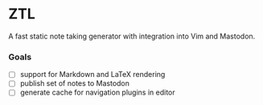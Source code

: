 # ZTL

A fast static note taking generator with integration into Vim and Mastodon.

### Goals

 - [ ] support for Markdown and LaTeX rendering
 - [ ] publish set of notes to Mastodon
 - [ ] generate cache for navigation plugins in editor

